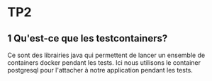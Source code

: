 # TP2

## 1 Qu'est-ce que les testcontainers?

Ce sont des librairies java qui permettent de lancer un ensemble de containers docker pendant les tests. Ici nous utilisons le container postgresql pour l'attacher à notre application pendant les tests.



